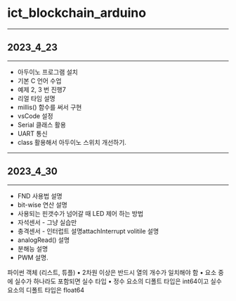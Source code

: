 # ict_blockchain_arduino

- - -
## 2023_4_23
- - -
* 아두이노 프로그램 설치
* 기본 C 언어 수업
* 예제 2, 3 번 진행7
* 리얼 타임 설명
* millis() 함수를 써서 구현
* vsCode 설정
* Serial 클래스 활용
* UART 통신
* class 활용해서 아두이노 스위치 개선하기. 

- - -
## 2023_4_30
- - -
* FND 사용법 설명
* bit-wise 연산 설명
* 사용되는 핀갯수가 넘어갈 때 LED 제어 하는 방법 
* 자석센서 - 그냥 실습만
* 충격센서 - 인터럽트 설명attachInterrupt volitile 설명
* analogRead() 설명
* 분해능 설명
* PWM 설명. 

파이썬 객체 (리스트, 튜플)
• 2차원 이상은 반드시 열의 개수가 일치해야 함
• 요소 중에 실수가 하나라도 포함되면 실수 타입
• 정수 요소의 디폴트 타입은 int64이고 실수 요소의 디폴트 타입은 float64
